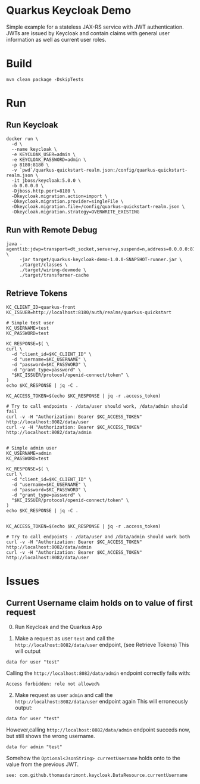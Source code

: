 # Quarkus Keycloak Demo

Simple example for a stateless JAX-RS service with JWT authentication. JWTs are issued by Keycloak and contain
claims with general user information as well as current user roles.

# Build
```
mvn clean package -DskipTests
```

# Run

## Run Keycloak
```
docker run \
  -d \
  --name keycloak \
  -e KEYCLOAK_USER=admin \
  -e KEYCLOAK_PASSWORD=admin \
  -p 8180:8180 \
  -v `pwd`/quarkus-quickstart-realm.json:/config/quarkus-quickstart-realm.json \
  -it jboss/keycloak:5.0.0 \
  -b 0.0.0.0 \
  -Djboss.http.port=8180 \
  -Dkeycloak.migration.action=import \
  -Dkeycloak.migration.provider=singleFile \
  -Dkeycloak.migration.file=/config/quarkus-quickstart-realm.json \
  -Dkeycloak.migration.strategy=OVERWRITE_EXISTING
```

## Run with Remote Debug
```
java -agentlib:jdwp=transport=dt_socket,server=y,suspend=n,address=0.0.0.0:8787 \
     -jar target/quarkus-keycloak-demo-1.0.0-SNAPSHOT-runner.jar \
     ./target/classes \
     ./target/wiring-devmode \
     ./target/transformer-cache
```

## Retrieve Tokens
```
KC_CLIENT_ID=quarkus-front
KC_ISSUER=http://localhost:8180/auth/realms/quarkus-quickstart

# Simple test user
KC_USERNAME=test
KC_PASSWORD=test

KC_RESPONSE=$( \
curl \
  -d "client_id=$KC_CLIENT_ID" \
  -d "username=$KC_USERNAME" \
  -d "password=$KC_PASSWORD" \
  -d "grant_type=password" \
  "$KC_ISSUER/protocol/openid-connect/token" \
)
echo $KC_RESPONSE | jq -C .

KC_ACCESS_TOKEN=$(echo $KC_RESPONSE | jq -r .access_token)

# Try to call endpoints - /data/user should work, /data/admin should fail
curl -v -H "Authorization: Bearer $KC_ACCESS_TOKEN" http://localhost:8082/data/user
curl -v -H "Authorization: Bearer $KC_ACCESS_TOKEN" http://localhost:8082/data/admin


# Simple admin user
KC_USERNAME=admin
KC_PASSWORD=test

KC_RESPONSE=$( \
curl \
  -d "client_id=$KC_CLIENT_ID" \
  -d "username=$KC_USERNAME" \
  -d "password=$KC_PASSWORD" \
  -d "grant_type=password" \
  "$KC_ISSUER/protocol/openid-connect/token" \
)
echo $KC_RESPONSE | jq -C .


KC_ACCESS_TOKEN=$(echo $KC_RESPONSE | jq -r .access_token)

# Try to call endpoints - /data/user and /data/admin should work both
curl -v -H "Authorization: Bearer $KC_ACCESS_TOKEN" http://localhost:8082/data/admin
curl -v -H "Authorization: Bearer $KC_ACCESS_TOKEN" http://localhost:8082/data/user
```

# Issues

## Current Username claim holds on to value of first request

0) Run Keycloak and the Quarkus App

1) Make a request as user `test` and call the `http://localhost:8082/data/user` endpoint, (see Retrieve Tokens)
This will output
```
data for user "test"
```
Calling the `http://localhost:8082/data/admin` endpoint correctly fails with:
```
Access forbidden: role not allowed%
```

2) Make request as user `admin` and call the `http://localhost:8082/data/user` endpoint again
This will erroneously output:
```
data for user "test"
```
However,calling `http://localhost:8082/data/admin` endpoint succeds now, but still shows the wrong username.
```
data for admin "test"
```

Somehow the `Optional<JsonString> currentUsername` holds onto to the value from the previous JWT.
```
see: com.github.thomasdarimont.keycloak.DataResource.currentUsername
```
